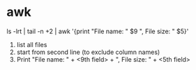 # awk

ls -lrt | tail -n +2 | awk '{print "File name: " $9 ", File size: " $5}'

1. list all files 
2. start from second line (to exclude column names)
3. Print "File name: " + <9th field> + ",  File size: " + <5th field>
